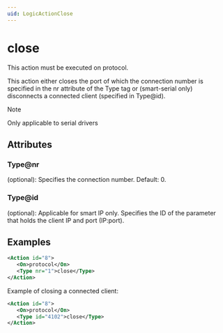 ```yaml
---
uid: LogicActionClose
---
```


# close

This action must be executed on protocol.

This action either closes the port of which the connection number is specified in the nr attribute of the Type tag or (smart-serial only) disconnects a connected client (specified in Type@id).

> [!NOTE]
> Only applicable to serial drivers

## Attributes

### Type@nr

(optional): Specifies the connection number. Default: 0.

### Type@id

(optional):  Applicable for smart IP only. Specifies the ID of the parameter that holds the client IP and port (IP:port).

## Examples

```xml
<Action id="8">
   <On>protocol</On>
   <Type nr="1">close</Type>
</Action>
```

Example of closing a connected client:

```xml
<Action id="8">
   <On>protocol</On>
   <Type id="4102">close</Type>
</Action>
```
